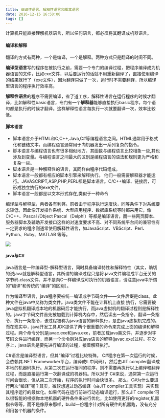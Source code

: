 ```yaml
---
title: 编译性语言、解释性语言和脚本语言
date: 2016-12-15 16:50:00
tags: []
---
```


计算机只能直接理解机器语言，所以任何语言，都必须将其翻译成机器语言。

#### 编译和解释

翻译的方式有两种，一个是编译，一个是解释。两种方式只是翻译的时间不同。

**编译型语言**写的程序在被执行之前，需要一个专门的编译过程，把程序编译成为机器语言的文件，比如exe文件，以后要运行的话就不用重新翻译了，直接使用编译的结果就行了（exe文件），因为翻译只做了一次，运行时不需要翻译，所以编译型语言的程序执行效率高。

**解释性语言**的程序不需要编译，省了道工序，解释性语言在运行程序的时候才翻译，比如解释性basic语言，专门有一个**解释器**能够直接执行basic程序，每个语句都是执行的时候才翻译。这样解释性语言每执行一次就要翻译一次，效率比较低。

<!--more-->

#### 脚本语言

- 脚本语言介于HTML和C,C++,Java,C#等编程语言之间。HTML通常用于格式化和链结文本。而编程语言通常用于向机器发出一系列复杂的指令。
- 脚本语言与编程语言也有很多相似地方，其函数与编程语言比较相象一些,其也涉及到变量。与编程语言之间最大的区别是编程语言的语法和规则更为严格和复杂一些。
- 脚本语言是一种解释性的语言，其同样由程序代码组成。
- 脚本语言一般都有相应的脚本引擎来解释执行。 他们一般需要解释器才能运行。JAVASCRIPT,ASP,PHP,PERL都是脚本语言。C/C++编译、链接后，可形成独立执行的exe文件。
- 脚本语言一般都是以文本形式存在,类似于一种命令

编译型与解释型，两者各有利弊。前者由于程序执行速度快，同等条件下对系统要求较低，因此像开发操作系统、大型应用程序、数据库系统等时都采用它，像C/C++、Pascal /Object Pascal（Delphi）等都是编译语言，而一些网页脚本、服务器脚本及辅助开发接口这样的对速度要求不高、对不同系统平台间的兼容性有一定要求的程序则通常使用解释性语言，如JavaScript、VBScript、Perl、Python、Ruby、MATLAB 等等。

![](http://ohjnxvaxm.bkt.clouddn.com/program%20model.jpg)

#### java与C#

java语言是一种编译型-解释型语言，同时具备编译特性和解释特性（其实，确切的说java就是解释型语言，其所谓的编译过程只是将.java文件编程成平台无关的字节码.class文件，并不是向C一样编译成可执行的机器语言，请注意java中所谓的“编译”和传统的“编译”的区别）。

作为编译型语言，java程序要被统一编译成字节码文件——文件后缀是class。此种文件在java中又称为类文件。java类文件不能在计算机上直接 执行，它需要被java虚拟机翻译成本地的机器码后才能执行，而java虚拟机的翻译过程则是解释性的。java字节码文件首先被加载到计算机内存中，然后读出一条指令，翻译一条指令，执行一条指令，该过程被称为java语言的解释执行，是由java虚拟机完成的。而在现实中，java开发工具JDK提供了两个很重要的命令来完成上面的编译和解释过程。两个命令分别是javac.exe和java.exe，前者加载java类文件，并逐步对字节码文件进行编译，而另一个命令则对应java语言的解释(javac.exe)过程。在次序上，java语言是要先进行编译的过程，接着解释执行。

C#语言是编译型语言，但其“编译”过程比较特殊。
C#程序在第一次运行的时候，会依赖其.NET Frameworker平台，编译成IL中间码），然后由JIT compiler翻译成本地的机器码执行。从第二次在运行相同的程序，则不需要再执行以上编译和翻译过程，而是直接运行第一次翻译成的机器码。所以对于 C#来说，通常第一次运行时间会很长，但从第二次开始，程序的执行时间会快很多。
那么，C#为什么要进行两次“编译”呢？其实，微软想通过动态编译（由JIT compiler工具实现）来实现其程序运行的最优化。如果代码在运行前进行动态编译运行，那么JIT compiler可以很智能的根据你本地机器的硬件条件来进行优化，比如使用更好的register,机器指令等等，而不是像原来那样，build一份程序针对所有硬件的机器跑，没有充分利用各个机器的条件。
